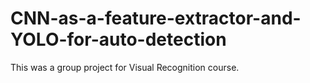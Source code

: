 # CNN-as-a-feature-extractor-and-YOLO-for-auto-detection

This was a group project for Visual Recognition course.
